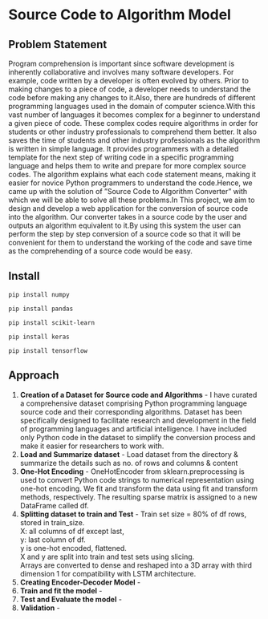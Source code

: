 # Source Code to Algorithm Model 

## Problem Statement

Program comprehension is important since software development is inherently collaborative and
involves many software developers. For example, code written by a developer is often evolved by
others. Prior to making changes to a piece of code, a developer needs to understand the code before
making any changes to it.Also, there are hundreds of different programming languages used in the
domain of computer science.With this vast number of languages it becomes complex for a beginner
to understand a given piece of code. These complex codes require algorithms in order for students or
other industry professionals to comprehend them better. It also saves the time of students and other
industry professionals as the algorithm is written in simple language. It provides programmers with
a detailed template for the next step of writing code in a specific programming language and helps
them to write and prepare for more complex source codes. The algorithm explains what each code
statement means, making it easier for novice Python programmers to understand the code.Hence,
we came up with the solution of ”Source Code to Algorithm Converter” with which we will be able
to solve all these problems.In This project, we aim to design and develop a web application for the
conversion of source code into the algorithm. Our converter takes in a source code by the user and
outputs an algorithm equivalent to it.By using this system the user can perform the step by step
conversion of a source code so that it will be convenient for them to understand the working of the
code and save time as the comprehending of a source code would be easy.



## Install
```
pip install numpy
```

```
pip install pandas
```
```
pip install scikit-learn
```
```
pip install keras
```
```
pip install tensorflow
```

## Approach

1. **Creation of a Dataset for Source code and Algorithms** - I have curated a comprehensive dataset comprising Python programming language source code and their corresponding algorithms. Dataset has been specifically designed to facilitate research and development in the field of programming languages and artificial intelligence.
I have included only Python code in the dataset to simplify the conversion process and make it easier for researchers to work with.
2. **Load and Summarize dataset** - Load dataset from the directory & summarize the details such as no. of rows and columns & content  
3. **One-Hot Encoding** - OneHotEncoder from sklearn.preprocessing is used to convert Python code strings to numerical representation using one-hot encoding. We fit and transform the data using fit and transform methods, respectively. The resulting sparse matrix is assigned to a new DataFrame called df.
4. **Splitting dataset to train and Test** - 
Train set size = 80% of df rows, stored in train_size.  
X: all columns of df except last,  
y: last column of df.  
y is one-hot encoded, flattened.  
X and y are split into train and test sets using slicing.  
Arrays are converted to dense and reshaped into a 3D array with third dimension 1 for compatibility with LSTM architecture.
5. **Creating Encoder-Decoder Model** -
6. **Train and fit the model** -
7. **Test and Evaluate the model** - 
8. **Validation** - 
